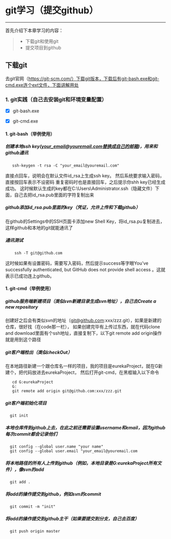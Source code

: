 # git学习（提交github）
 
------

首先介绍下本章学习的内容：
 
> * 下载git和使用git
> * 提交项目到github

## 下载git
去git官网（https://git-scm.com/）下载git版本，下载后有git-bash.exe和git-cmd.exe连个ext文件，下面讲解用处

### 1. git实践（自己去安装git和环境变量配置）
 
- [x] git-bash.exe
- [x] git-cmd.exe


#### 1. git-bash（举例使用）
 
##### 创建本地ssh key(your_email@youremail.com替换成自己的邮箱)，用来和github通讯

```seq
   ssh-keygen -t rsa -C "your_email@youremail.com"
```

直接点回车，说明会在默认文件id_rsa上生成ssh key。 
然后系统要求输入密码，直接按回车表示不设密码
重复密码时也是直接回车，之后提示你shh key已经生成成功。
这时候默认生成的key都在C:\Users\Administrator\.ssh（隐藏文件）下面，自己去把id_rsa.pub里面的字符复制出来

##### github添加id_rsa.pub里面的key（凭证，允许上传和下载github）

在github的Settings中的SSH页面卡添加new Shell Key，将id_rsa.pu复制进去，这样github和本地的git就能通讯了

##### 通讯测试

```seq
    ssh -T git@github.com
```

这时候如果有设置密码，需要写入密码，然后提示success等字眼You’ve successfully authenticated, but GitHub does not provide shell access 。这就表示已成功连上github。
                                
#### 1. git-cmd（举例使用）

##### github服务端新建项目（类似svn新建目录生成svn地址），自己去Create a new repository

创建好之后会有类似svn的地址（git@github.com:xxx/zzz.git），如果是新建的仓库，很好找（在code那一栏），
如果创建完毕有上传过东西，就在代码clone and download里面有个ssh地址，直接复制下，以下git remote add origin操作就是用到这个路径

##### git客户端检出（类似checkOut）
在本地路径新建一个跟仓库名一样的项目，我的项目是eurekaProject，就在G新建个，把代码放进去eurekaProject，
然后打开git-cmd，在黑框输入以下命令

```seq
   cd G:eurekaProject
   G:
   git remote add origin git@github.com:xxx/zzz.git
```
##### git客户端初始化项目
```seq
  git init
```

##### 本地仓库传到github上去，在此之前还需要设置username和email，因为github每次commit都会记录他们
```seq
  git config --global user.name "your name"
  git config --global user.email "your_email@youremail.com
```

##### 将本地路径的所有人上传到github（例如，本地目录是G:eurekaProject所有文件），像svn的add
```seq
  git add .
```

##### 将add的操作提交到github，例如svn的commit
```seq
  git commit -m "init"
```

##### 将add的操作提交到github主干（如果要提交到分支，自己去百度）
```seq
  git push origin master
```
